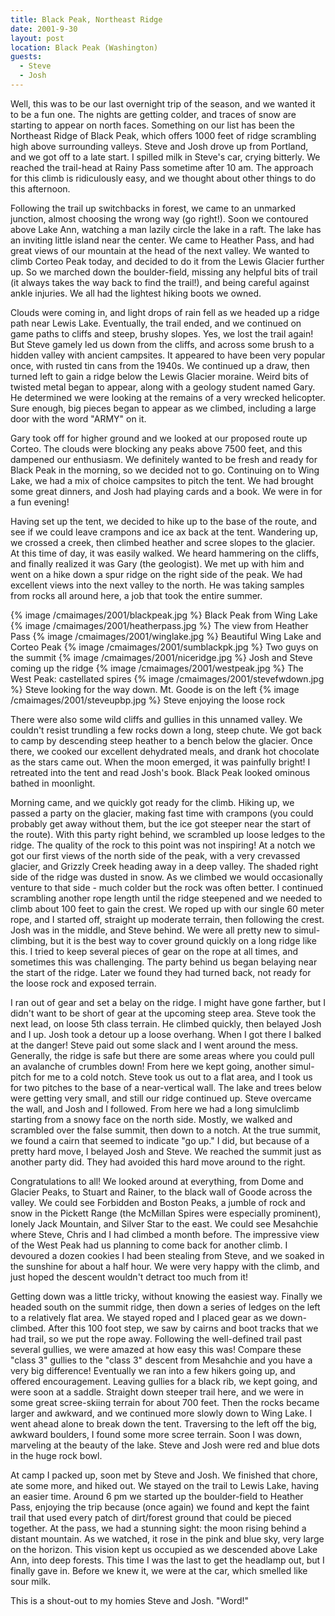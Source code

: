```yaml
---
title: Black Peak, Northeast Ridge
date: 2001-9-30
layout: post
location: Black Peak (Washington)
guests:
  - Steve
  - Josh
---
```


Well, this was to be our last overnight trip of the season, and we
wanted it to be a fun one. The nights are getting colder, and traces
of snow are starting to appear on north faces. Something on our list
has been the Northeast Ridge of Black Peak, which offers 1000 feet of
ridge scrambling high above surrounding valleys. 
Steve and Josh drove
up from Portland, and we got off to a late start. I spilled milk in
Steve's car, crying bitterly.  We reached the trail-head at Rainy Pass
sometime after 10 am. The approach for this climb is ridiculously
easy, and we thought about other things to do this afternoon.


Following the trail up switchbacks in forest, we came to an unmarked
junction, almost choosing the wrong way (go right!). Soon we contoured
above Lake Ann, watching a man lazily circle the lake in a raft. The
lake has an inviting little island near the center. We came to Heather
Pass, and had great views of our mountain at the head of the next
valley. We wanted to climb Corteo Peak today, and decided to do it
from the Lewis Glacier further up. So we marched down the
boulder-field, missing any helpful bits of trail (it always takes the
way back to find the trail!), and being careful against ankle
injuries. We all had the lightest hiking boots we owned.


Clouds were coming in, and light drops of rain fell as we headed up a
ridge path near Lewis Lake.  Eventually, the trail ended, and we
continued on game paths to cliffs and steep, brushy slopes.  Yes, we
lost the trail again! But Steve gamely led us down from the cliffs,
and across some brush to a hidden valley with ancient campsites. It
appeared to have been very popular once, with rusted tin cans from the
1940s. We continued up a draw, then turned left to gain a ridge below
the Lewis Glacier moraine. Weird bits of twisted metal began to
appear, along with a geology student named Gary. He determined we were
looking at the remains of a very wrecked helicopter. Sure enough, big
pieces began to appear as we climbed, including a large door with the
word "ARMY" on it.


Gary took off for higher ground and we looked at our proposed route up
Corteo. The clouds were blocking any peaks above 7500 feet, and this
dampened our enthusiasm. We definitely wanted to be fresh and ready
for Black Peak in the morning, so we decided not to go. Continuing on
to Wing Lake, we had a mix of choice campsites to pitch the tent. We
had brought some great dinners, and Josh had playing cards and a
book. We were in for a fun evening!


Having set up the tent, we decided to hike up to the base of the
route, and see if we could leave crampons and ice ax back at the
tent. Wandering up, we crossed a creek, then climbed heather and scree
slopes to the glacier. At this time of day, it was easily walked. We
heard hammering on the cliffs, and finally realized it was Gary (the
geologist). We met up with him and went on a hike down a spur ridge on
the right side of the peak. We had excellent views into the next
valley to the north.  He was taking samples from rocks all around
here, a job that took the entire summer.



{% image /cmaimages/2001/blackpeak.jpg %}
Black Peak from Wing Lake
{% image /cmaimages/2001/heatherpass.jpg %}
The view from Heather Pass
{% image /cmaimages/2001/winglake.jpg %}
Beautiful Wing Lake and Corteo Peak
{% image /cmaimages/2001/sumblackpk.jpg %}
Two guys on the summit
{% image /cmaimages/2001/niceridge.jpg %}
Josh and Steve coming up the ridge
{% image /cmaimages/2001/westpeak.jpg %}
The West Peak: castellated spires
{% image /cmaimages/2001/stevefwdown.jpg %}
Steve looking for the way down. Mt. Goode is on the left
{% image /cmaimages/2001/steveupbp.jpg %}
Steve enjoying the loose rock

There were also some wild cliffs and gullies in this unnamed
valley. We couldn't resist trundling a few rocks down a long, steep
chute. We got back to camp by descending steep heather to a bench
below the glacier. Once there, we cooked our excellent dehydrated
meals, and drank hot chocolate as the stars came out. When the moon
emerged, it was painfully bright! I retreated into the tent and read
Josh's book. Black Peak looked ominous bathed in moonlight.


Morning came, and we quickly got ready for the climb. Hiking up, we
passed a party on the glacier, making fast time with crampons (you
could probably get away without them, but the ice got steeper near the
start of the route). With this party right behind, we scrambled up
loose ledges to the ridge.  The quality of the rock to this point was
not inspiring! At a notch we got our first views of the north side of
the peak, with a very crevassed glacier, and Grizzly Creek heading
away in a deep valley.  The shaded right side of the ridge was dusted
in snow. As we climbed we would occasionally venture to that side -
much colder but the rock was often better. I continued scrambling
another rope length until the ridge steepened and we needed to climb
about 100 feet to gain the crest. We roped up with our single 60 meter
rope, and I started off, straight up moderate terrain, then following
the crest.  Josh was in the middle, and Steve behind. We were all
pretty new to simul-climbing, but it is the best way to cover ground
quickly on a long ridge like this. I tried to keep several pieces of
gear on the rope at all times, and sometimes this was challenging. The
party behind us began belaying near the start of the ridge. Later we
found they had turned back, not ready for the loose rock and exposed
terrain.


I ran out of gear and set a belay on the ridge. I might have gone
farther, but I didn't want to be short of gear at the upcoming steep
area. Steve took the next lead, on loose 5th class terrain.  He
climbed quickly, then belayed Josh and I up. Josh took a detour up a
loose overhang. When I got there I balked at the danger! Steve paid
out some slack and I went around the mess. Generally, the ridge is
safe but there are some areas where you could pull an avalanche of
crumbles down! From here we kept going, another simul-pitch for me to
a cold notch. Steve took us out to a flat area, and I took us for two
pitches to the base of a near-vertical wall. The lake and trees below
were getting very small, and still our ridge continued up. Steve
overcame the wall, and Josh and I followed. From here we had a long
simulclimb starting from a snowy face on the north side.  Mostly, we
walked and scrambled over the false summit, then down to a notch. At
the true summit, we found a cairn that seemed to indicate "go up." I
did, but because of a pretty hard move, I belayed Josh and Steve. We
reached the summit just as another party did. They had avoided this
hard move around to the right.


Congratulations to all! We looked around at everything, from Dome and
Glacier Peaks, to Stuart and Rainer, to the black wall of Goode across
the valley. We could see Forbidden and Boston Peaks, a jumble of rock
and snow in the Pickett Range (the McMillan Spires were especially
prominent), lonely Jack Mountain, and Silver Star to the east. We
could see Mesahchie where Steve, Chris and I had climbed a month
before.  The impressive view of the West Peak had us planning to come
back for another climb.  I devoured a dozen cookies I had been
stealing from Steve, and we soaked in the sunshine for about a half
hour. We were very happy with the climb, and just hoped the descent
wouldn't detract too much from it!


Getting down was a little tricky, without knowing the easiest
way. Finally we headed south on the summit ridge, then down a series
of ledges on the left to a relatively flat area. We stayed roped and I
placed gear as we down-climbed. After this 100 foot step, we saw by
cairns and boot tracks that we had trail, so we put the rope
away. Following the well-defined trail past several gullies, we were
amazed at how easy this was! Compare these "class 3" gullies to the
"class 3" descent from Mesahchie and you have a very big difference!
Eventually we ran into a few hikers going up, and offered
encouragement. Leaving gullies for a black rib, we kept going, and
were soon at a saddle. Straight down steeper trail here, and we were
in some great scree-skiing terrain for about 700 feet. Then the rocks
became larger and awkward, and we continued more slowly down to Wing
Lake. I went ahead alone to break down the tent.  Traversing to the
left off the big, awkward boulders, I found some more scree
terrain. Soon I was down, marveling at the beauty of the lake. Steve
and Josh were red and blue dots in the huge rock bowl.


At camp I packed up, soon met by Steve and Josh. We finished that
chore, ate some more, and hiked out.  We stayed on the trail to Lewis
Lake, having an easier time. Around 6 pm we started up the
boulder-field to Heather Pass, enjoying the trip because (once again)
we found and kept the faint trail that used every patch of dirt/forest
ground that could be pieced together. At the pass, we had a stunning
sight: the moon rising behind a distant mountain. As we watched, it
rose in the pink and blue sky, very large on the horizon. This vision
kept us occupied as we descended above Lake Ann, into deep
forests. This time I was the last to get the headlamp out, but I
finally gave in. Before we knew it, we were at the car, which smelled
like sour milk.


This is a shout-out to my homies Steve and Josh. "Word!"


